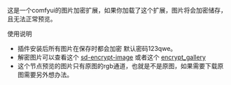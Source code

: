 这是一个comfyui的图片加密扩展，如果你加载了这个扩展，图片将会加密储存，且无法正常预览。

使用说明

- 插件安装后所有图片在保存时都会加密 默认密码123qwe。
- 解密图片可以查看这个 [sd-encrypt-image](https://github.com/viyiviyi/sd-encrypt-image) 或者这个 [encrypt_gallery](https://github.com/viyiviyi/encrypt_gallery)
- 这个节点预览的图片只有原图的rgb通道，也就是不是原图，如果需要下载原图需要另外想办法。